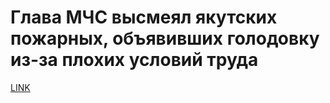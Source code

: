 # Глава МЧС высмеял якутских пожарных, объявивших голодовку из-за плохих условий труда



[LINK](https://varlamov.ru/2899069.html)